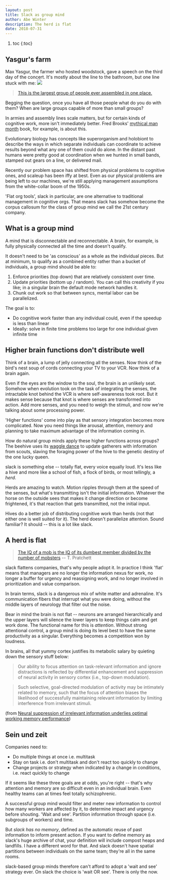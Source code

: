 ```yaml
---
layout: post
title: Slack as group mind
author: Abe Winter
description: The herd is flat
date: 2018-07-31
---
```


1. toc
{:toc}

<style>blockquote {font-style:normal; letter-spacing:inherit;}</style>

## Yasgur's farm

Max Yasgur, the farmer who hosted woodstock, gave a speech on the third day of the concert. It's mostly about the line to the bathroom, but one line stuck with me: <img src="https://anti.style/flatpixel/group-mind">

> [This is the largest group of people ever assembled in one place.](https://youtu.be/a8eiL25BjkY?t=61)

Begging the question, once you have all those people what do you do with them? When are large groups capable of more than small groups?

In armies and assembly lines scale matters, but for certain kinds of cognitive work, more isn't immediately better. Fred Brooks' [mythical man month](https://en.wikipedia.org/wiki/Mythical_man_month) book, for example, is about this.

Evolutionary biology has concepts like superorganism and holobiont to describe the ways in which separate individuals can coordinate to achieve results beyond what any one of them could do alone. In the distant past humans were pretty good at coordination when we hunted in small bands, stamped out gears on a line, or delivered mail.

Recently our problem space has shifted from physical problems to cognitive ones, and scaleup has been iffy at best. Even as our physical problems are being left to our machines, we're still applying management assumptions from the white-collar boom of the 1950s.

'Flat org tools', slack in particular, are one alternative to traditional management in cognitive orgs. That means slack has somehow become the corpus callosum for the class of group mind we call the 21st century company.

## What is a group mind

A mind that is disconnectable and reconnectable. A brain, for example, is fully physically connected all the time and doesn't qualify.

It doesn't need to be 'as conscious' as a whole as the individual pieces. But at minimum, to qualify as a combined entity rather than a bucket of individuals, a group mind should be able to:

1. Enforce priorities (top down) that are relatively consistent over time.
1. Update priorities (bottom up / random). You can call this creativity if you like; in a singular brain the default mode network handles it.
3. Chunk out work so that between syncs, mental labor can be parallelized.

The goal is to:

- Do cognitive work faster than any individual could, even if the speedup is less than linear
- Ideally: solve in finite time problems too large for one individual given infinite time

## Higher brain functions don't distribute well

Think of a brain, a lump of jelly connecting all the senses. Now think of the bird's nest soup of cords connecting your TV to your VCR. Now think of a brain again.

Even if the eyes are the window to the soul, the brain is an unlikely seat. Somehow when evolution took on the task of integrating the senses, the intractable knot behind the VCR is where self-awareness took root. But it makes sense because that knot is where senses are transformed into action. Add more senses, and you need to weigh the stimuli, and now we're talking about some processing power.

'Higher functions' come into play as that sensory integration becomes more complicated. Now you need things like arousal, attention, memory and planning to take maximum advantage of the information coming in.

How do natural group minds apply these higher functions across groups? The beehive uses its [waggle dance](https://en.wikipedia.org/wiki/Waggle_dance) to update gatherers with information from scouts, slaving the foraging power of the hive to the genetic destiny of the one lucky queen.

slack is something else -- totally flat, every voice equally loud. It's less like a hive and more like a school of fish, a flock of birds, or most tellingly, a *herd*.

Herds are amazing to watch. Motion ripples through them at the speed of the senses, but what's transmitting isn't the initial information. Whatever the horse on the outside sees that makes it change direction or become frightened, it's that reaction that gets transmitted, not the initial input.

Hives do a better job of distributing cognitive work than herds (not that either one is well suited for it). The herd doesn't parallelize attention. Sound familiar? It should -- this is a lot like slack.

## A herd is flat

> [The IQ of a mob is the IQ of its dumbest member divided by the number of mobsters](https://youtu.be/WPMMNvYTEyI?t=8) -- T. Pratchett

slack flattens companies, that's why people adopt it. In practice I think 'flat' means that managers are no longer the information nexus for work, no longer a buffer for urgency and reassigning work, and no longer involved in prioritization and value comparison.

In brain terms, slack is a dangerous mix of white matter and adrenaline. It's communication fibers that interrupt what you were doing, without the middle layers of neurology that filter out the noise.

Bear in mind the brain is not flat -- neurons are arranged hierarchically and the upper layers will silence the lower layers to keep things calm and get work done. The functional name for this is *attention*. Without strong attentional control, a group mind is doing its level best to have the same productivity as a singular. Everything becomes a competition won by loudness.

In brains, all that yummy cortex justifies its metabolic salary by quieting down the sensory stuff below:

> Our ability to focus attention on task-relevant information and ignore distractions is reflected by differential enhancement and suppression of neural activity in sensory cortex (i.e., top-down modulation).

> Such selective, goal-directed modulation of activity may be intimately related to memory, such that the focus of attention biases the likelihood of successfully maintaining relevant information by limiting interference from irrelevant stimuli.

(from [Neural suppression of irrelevant information underlies optimal working memory performance](https://www.ncbi.nlm.nih.gov/pmc/articles/PMC2704557/))

## Sein und zeit

Companies need to:

- Do multiple things at once i.e. multitask
- Stay on task i.e. don't multitask and don't react too quickly to change
- Change projects or strategy when indicated by a change in conditions, i.e. react quickly to change

If it seems like these three goals are at odds, you're right -- that's why attention and memory are so difficult even in an individual brain. Even healthy teams can at times feel totally schizophrenic.

A successful group mind would filter and meter new information to control how many workers are affected by it, to determine impact and urgency before shouting. 'Wait and see'. Partition information through space (i.e. subgroups of workers) and time.

But *slack has no memory*, defined as the automatic reuse of past information to inform present action. If you want to define memory as slack's huge archive of chat, your definition will include compost heaps and landfills. I have a different word for that. And slack doesn't have spatial partitions between individuals on the same team; they're all in the same rooms.

slack-based group minds therefore can't afford to adopt a 'wait and see' strategy ever. On slack the choice is 'wait OR see'. There is only the now.
